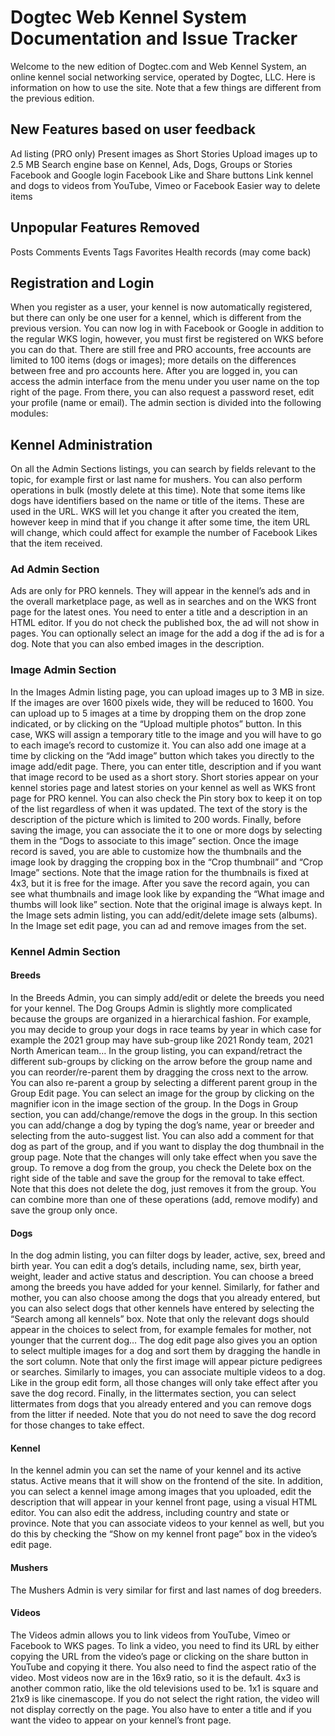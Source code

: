 # Dogtec Web Kennel System Documentation and Issue Tracker

Welcome to the new edition of Dogtec.com and Web Kennel System, an online kennel social networking service, operated by Dogtec, LLC. Here is information on how to use the site. Note that a few things are different from the previous edition.
## New Features based on user feedback 
Ad listing (PRO only) 
Present images as Short Stories 
Upload images up to 2.5 MB
Search engine base on Kennel, Ads, Dogs, Groups or Stories
Facebook and Google login
Facebook Like and Share buttons
Link kennel and dogs to videos from YouTube, Vimeo or Facebook
Easier way to delete items

## Unpopular Features Removed
Posts
Comments
Events
Tags
Favorites
Health records (may come back)

## Registration and Login
When you register as a user, your kennel is now automatically registered, but there can only be one user for a kennel, which is different from the previous version. You can now log in with Facebook or Google in addition to the regular WKS login, however, you must first be registered on WKS before you can do that. There are still free and PRO accounts, free accounts are limited to 100 items (dogs or images); more details on the differences between free and pro accounts here. After you are logged in, you can access the admin interface from the menu under you user name on the top right of the page. From there, you can also request a password reset, edit your profile (name or email). The admin section is divided into the following modules:

## Kennel Administration
On all the Admin Sections listings, you can search by fields relevant to the topic, for example first or last name for mushers. You can also perform operations in bulk (mostly delete at this time). Note that some items like dogs have identifiers based on the name or title of the items. These are used in the URL. WKS will let you change it after you created the item, however keep in mind that if you change it after some time, the item URL will change, which could affect for example the number of Facebook Likes that the item received. 

### Ad Admin Section
Ads are only for PRO kennels. They will appear in the kennel’s ads and in the overall marketplace page, as well as in searches and on the WKS front page for the latest ones. You need to enter a title and a description in an HTML editor. If you do not check the published box, the ad will not show in pages. You can optionally select an image for the add a dog if the ad is for a dog. Note that you can also embed images in the description.

### Image Admin Section
In the Images Admin listing page, you can upload images up to 3 MB in size. If the images are over 1600 pixels wide, they will be reduced to 1600. You can upload up to 5 images at a time by dropping them on the drop zone indicated, or by clicking on the “Upload multiple photos” button. In this case, WKS will assign a temporary title to the image and you will have to go to each image’s record to customize it. You can also add one image at a time by clicking on the “Add image” button which takes you directly to the image add/edit page. There, you can enter title, description and if you want that image record to be used as a short story. Short stories appear on your kennel stories page and latest stories on your kennel  as well as WKS front page for PRO kennel. You can also check the Pin story box to keep it on top of the list regardless of when it was updated. The text of the story is the description of the picture which is limited to 200 words. Finally, before saving the image, you can associate the it to one or more dogs by selecting them in the “Dogs to associate to this image” section. Once the image record is saved, you are able to customize how the thumbnails and the image look by dragging the cropping box in the “Crop thumbnail” and “Crop Image” sections. Note that the image ration for the thumbnails is fixed at 4x3, but it is free for the image. After you save the record again, you can see what thumbnails and image look like by expanding the “What image and thumbs will look like” section. Note that the original image is always kept.
In the Image sets admin listing, you can add/edit/delete image sets (albums). In the Image set edit page, you can ad and remove images from the set.

### Kennel Admin Section
#### Breeds
In the Breeds Admin, you can simply add/edit or delete the breeds you need for your kennel. 
The Dog Groups Admin is slightly more complicated because the groups are organized in a hierarchical fashion. For example, you may decide to group your dogs in race teams by year in which case for example the 2021 group may have sub-group like 2021 Rondy team, 2021 North American team… In the group listing, you can expand/retract the different sub-groups by clicking on the arrow before the group name and you can reorder/re-parent them by dragging the cross next to the arrow. You can also re-parent a group by selecting a different parent group in the Group Edit page. You can select an image for the group by clicking on the magnifier icon in the image section of the group. In the Dogs in Group section, you can add/change/remove the dogs in the group. In this section you can add/change a dog by typing the dog’s name, year or breeder and selecting from the auto-suggest list. You can also add a comment for that dog as part of the group, and if you want to display the dog thumbnail in the group page. Note that the changes will only take effect when you save the group. To remove a dog from the group, you check the Delete box on the right side of the table and save the group for the removal to take effect. Note that this does not delete the dog, just removes it from the group. You can combine more than one of these operations (add, remove modify) and save the group only once.

#### Dogs
In the dog admin listing, you can filter dogs by leader, active, sex, breed and birth year. You can edit a dog’s details, including name, sex, birth year, weight, leader and active status and description. You can choose a breed among the breeds you have added for your kennel. Similarly, for father and mother, you can also choose among the dogs that you already entered, but you can also select dogs that other kennels have entered by selecting the “Search among all kennels” box. Note that only the relevant dogs should appear in the choices to select from, for example females for mother, not younger that the current dog… The dog edit page also gives you an option to select multiple images for a dog and sort them by dragging the handle in the sort column. Note that only the first image will appear picture pedigrees or searches. Similarly to images, you can associate multiple videos to a dog. Like in the group edit form, all those changes will only take effect after you save the dog record. Finally, in the littermates section, you can select littermates from dogs that you already entered and you can remove dogs from the litter if needed. Note that you do not need to save the dog record for those changes to take effect.

#### Kennel
In the kennel admin you can set the name of your kennel and its active status. Active means that it will show on the frontend of the site. In addition, you can select a kennel image among images that you uploaded, edit the description that will appear in your kennel front page, using a visual HTML editor. You can also edit the address, including country and state or province. Note that you can associate videos to your kennel as well, but you do this by checking the “Show on my kennel front page” box in the video’s edit page.

#### Mushers
The Mushers Admin is very similar for first and last names of dog breeders.

#### Videos
The Videos admin allows you to link videos from YouTube, Vimeo or Facebook to WKS pages. To link a video, you need to find its URL by either copying the URL from the video’s page or clicking on the share button in YouTube and copying it there. You also need to find the aspect ratio of the video. Most videos now are in the 16x9 ratio, so it is the default. 4x3 is another common ratio, like the old televisions used to be. 1x1 is square and 21x9 is like cinemascope. If you do not select the right ration, the video will not display correctly on the page. You also have to enter a title and if you want the video to appear on your kennel’s front page.



